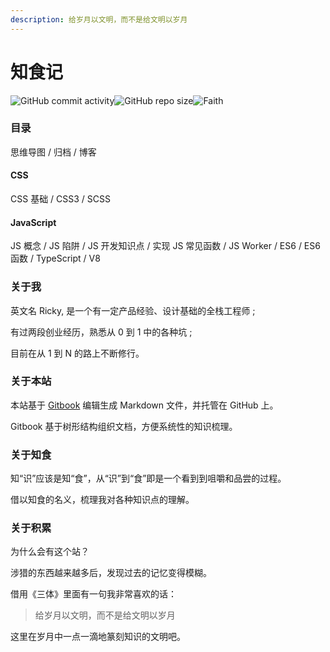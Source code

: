 ```yaml
---
description: 给岁月以文明，而不是给文明以岁月
---
```


# 知食记

![GitHub commit activity](https://img.shields.io/github/commit-activity/w/imrickywong/mind)![GitHub repo size](https://img.shields.io/github/repo-size/imrickywong/mind)![Faith](https://img.shields.io/badge/DO%20HAVE%20THE%20FAITH-yes-blue)

### 目录

思维导图 / 归档 / 博客 

#### CSS

CSS 基础 / CSS3 / SCSS

####  JavaScript 

JS 概念 / JS 陷阱 / JS 开发知识点 / 实现 JS 常见函数 / JS Worker / ES6 / ES6 函数 / TypeScript / V8

### 关于我

英文名 Ricky, 是一个有一定产品经验、设计基础的全栈工程师 ;

有过两段创业经历，熟悉从 0 到 1 中的各种坑 ; 

目前在从 1 到 N 的路上不断修行。

### 关于本站

本站基于 [Gitbook](https://gitbook.com) 编辑生成 Markdown 文件，并托管在 GitHub 上。

Gitbook 基于树形结构组织文档，方便系统性的知识梳理。

### 关于知食 

知“识”应该是知“食”，从“识”到“食”即是一个看到到咀嚼和品尝的过程。

借以知食的名义，梳理我对各种知识点的理解。

### 关于积累

为什么会有这个站？ 

涉猎的东西越来越多后，发现过去的记忆变得模糊。

借用《三体》里面有一句我非常喜欢的话：

> 给岁月以文明，而不是给文明以岁月

这里在岁月中一点一滴地篆刻知识的文明吧。

